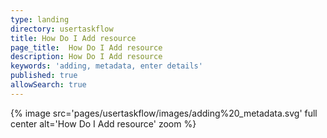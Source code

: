```yaml
---
type: landing
directory: usertaskflow
title: How Do I Add resource
page_title:  How Do I Add resource
description: How Do I Add resource
keywords: 'adding, metadata, enter details'
published: true
allowSearch: true
---
```

{% image src='pages/usertaskflow/images/adding%20_metadata.svg' full center  alt='How Do I Add resource'  zoom %} 
